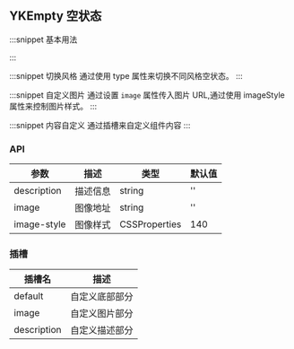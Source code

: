 ## YKEmpty 空状态

:::snippet
基本用法

<EmptyPrimary/>
:::

:::snippet
切换风格
通过使用 type 属性来切换不同风格空状态。
<EmptyStyle/>
:::

:::snippet
自定义图片
通过设置 `image` 属性传入图片 URL,通过使用 imageStyle 属性来控制图片样式。
<EmptyPicture/>
:::

:::snippet
内容自定义
通过插槽来自定义组件内容
<EmptySlot/>
:::

### API

| 参数        | 描述     | 类型          | 默认值 |
| ----------- | -------- | ------------- | ------ |
| description | 描述信息 | string        | ''     |
| image       | 图像地址 | string        | ''     |
| image-style | 图像样式 | CSSProperties | 140    |

### 插槽

| 插槽名      | 描述           |
| ----------- | -------------- |
| default     | 自定义底部部分 |
| image       | 自定义图片部分 |
| description | 自定义描述部分 |
